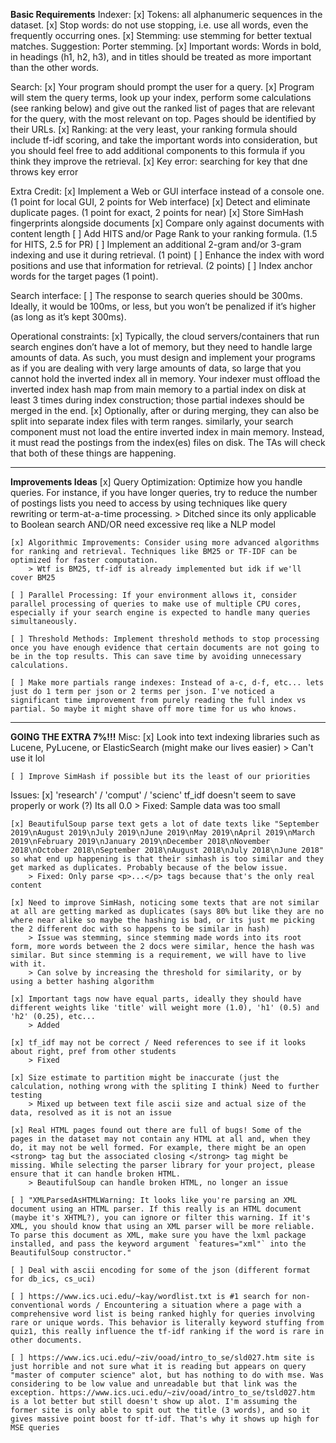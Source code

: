 **Basic Requirements**
Indexer:
    [x] Tokens: all alphanumeric sequences in the dataset.
    [x] Stop words: do not use stopping, i.e. use all words, even the frequently occurring ones.
    [x] Stemming: use stemming for better textual matches. Suggestion: Porter stemming.
    [x] Important words: Words in bold, in headings (h1, h2, h3), and in titles should be treated as more important than the other words.


Search:
    [x] Your program should prompt the user for a query. 
    [x] Program will stem the query terms, look up your index, perform some calculations (see ranking below) and give out the ranked list of pages that are relevant for the query, with the most relevant on top. Pages should be identified by their URLs.
    [x] Ranking: at the very least, your ranking formula should include tf-idf scoring, and take the important words into consideration, but you should feel free to add additional components to this formula if you think they improve the retrieval. 
    [x] Key error: searching for key that dne throws key error


Extra Credit:
    [x] Implement a Web or GUI interface instead of a console one. (1 point for local GUI, 2 points for Web interface)
    [x] Detect and eliminate duplicate pages. (1 point for exact, 2 points for near)
        [x] Store SimHash fingerprints alongside documents
        [x] Compare only against documents with content length
    [ ] Add HITS and/or Page Rank to your ranking formula. (1.5 for HITS, 2.5 for PR)
    [ ] Implement an additional 2-gram and/or 3-gram indexing and use it during retrieval. (1 point)
    [ ] Enhance the index with word positions and use that information for retrieval. (2 points)
    [ ] Index anchor words for the target pages (1 point).


Search interface:
    [ ] The response to search queries should be 300ms. Ideally, it would be 100ms, or less, but you won’t be penalized if it’s higher (as long as it’s kept 300ms).


Operational constraints: 
    [x] Typically, the cloud servers/containers that run search engines don’t have a lot of memory, but they need to handle large amounts of data. As such, you must design and implement your programs as if you are dealing with very large amounts of data, so large that you cannot hold the inverted index all in memory. Your indexer must offload the inverted index hash map from main memory to a partial index on disk at least 3 times during index construction; those partial indexes should be merged in the end. 
    [x] Optionally, after or during merging, they can also be split into separate index files with term ranges. similarly, your search component must not load the entire inverted index in main memory. Instead, it must read the postings from the index(es) files on disk. The TAs will check that both of these things are happening.


------------------------------------------------------------------------------------------------------------------------------------------
**Improvements Ideas**
    [x] Query Optimization: Optimize how you handle queries. For instance, if you have longer queries, try to reduce the number of postings lists you need to access by using techniques like query rewriting or term-at-a-time processing.
        > Ditched since its only applicable to Boolean search AND/OR need excessive req like a NLP model

    [x] Algorithmic Improvements: Consider using more advanced algorithms for ranking and retrieval. Techniques like BM25 or TF-IDF can be optimized for faster computation.
        > Wtf is BM25, tf-idf is already implemented but idk if we'll cover BM25

    [ ] Parallel Processing: If your environment allows it, consider parallel processing of queries to make use of multiple CPU cores, especially if your search engine is expected to handle many queries simultaneously.

    [ ] Threshold Methods: Implement threshold methods to stop processing once you have enough evidence that certain documents are not going to be in the top results. This can save time by avoiding unnecessary calculations.

    [ ] Make more partials range indexes: Instead of a-c, d-f, etc... lets just do 1 term per json or 2 terms per json. I've noticed a significant time improvement from purely reading the full index vs partial. So maybe it might shave off more time for us who knows.


------------------------------------------------------------------------------------------------------------------------------------------
**GOING THE EXTRA 7%!!!**
Misc:
    [x] Look into text indexing libraries such as Lucene, PyLucene, or ElasticSearch (might make our lives easier)
        > Can't use it lol

    [ ] Improve SimHash if possible but its the least of our priorities


Issues:
    [x] 'research' / 'comput' / 'scienc' tf_idf doesn't seem to save properly or work (?) Its all 0.0
        > Fixed: Sample data was too small

    [x] BeautifulSoup parse text gets a lot of date texts like "September 2019\nAugust 2019\nJuly 2019\nJune 2019\nMay 2019\nApril 2019\nMarch 2019\nFebruary 2019\nJanuary 2019\nDecember 2018\nNovember 2018\nOctober 2018\nSeptember 2018\nAugust 2018\nJuly 2018\nJune 2018" so what end up happening is that their simhash is too similar and they get marked as duplicates. Probably because of the below issue.
        > Fixed: Only parse <p>...</p> tags because that's the only real content
    
    [x] Need to improve SimHash, noticing some texts that are not similar at all are getting marked as duplicates (says 80% but like they are no where near alike so maybe the hashing is bad, or its just me picking the 2 different doc with so happens to be similar in hash)
        > Issue was stemming, since stemming made words into its root form, more words between the 2 docs were similar, hence the hash was similar. But since stemming is a requirement, we will have to live with it.
        > Can solve by increasing the threshold for similarity, or by using a better hashing algorithm

    [x] Important tags now have equal parts, ideally they should have different weights like 'title' will weight more (1.0), 'h1' (0.5) and 'h2' (0.25), etc...
        > Added

    [x] tf_idf may not be correct / Need references to see if it looks about right, pref from other students
        > Fixed

    [x] Size estimate to partition might be inaccurate (just the calculation, nothing wrong with the spliting I think) Need to further testing
        > Mixed up between text file ascii size and actual size of the data, resolved as it is not an issue

    [x] Real HTML pages found out there are full of bugs! Some of the pages in the dataset may not contain any HTML at all and, when they do, it may not be well formed. For example, there might be an open <strong> tag but the associated closing </strong> tag might be missing. While selecting the parser library for your project, please ensure that it can handle broken HTML.
        > BeautifulSoup can handle broken HTML, no longer an issue

    [ ] "XMLParsedAsHTMLWarning: It looks like you're parsing an XML document using an HTML parser. If this really is an HTML document (maybe it's XHTML?), you can ignore or filter this warning. If it's XML, you should know that using an XML parser will be more reliable. To parse this document as XML, make sure you have the lxml package installed, and pass the keyword argument `features="xml"` into the BeautifulSoup constructor."

    [ ] Deal with ascii encoding for some of the json (different format for db_ics, cs_uci)

    [ ] https://www.ics.uci.edu/~kay/wordlist.txt is #1 search for non-conventional words / Encountering a situation where a page with a comprehensive word list is being ranked highly for queries involving rare or unique words. This behavior is literally keyword stuffing from quiz1, this really influence the tf-idf ranking if the word is rare in other documents.

    [ ] https://www.ics.uci.edu/~ziv/ooad/intro_to_se/sld027.htm site is just horrible and not sure what it is reading but appears on query "master of computer science" alot, but has nothing to do with mse. Was considering to be low value and unreadable but that link was the exception. https://www.ics.uci.edu/~ziv/ooad/intro_to_se/tsld027.htm is a lot better but still doesn't show up alot. I'm assuming the former site is only able to spit out the title (3 words), and so it gives massive point boost for tf-idf. That's why it shows up high for MSE queries